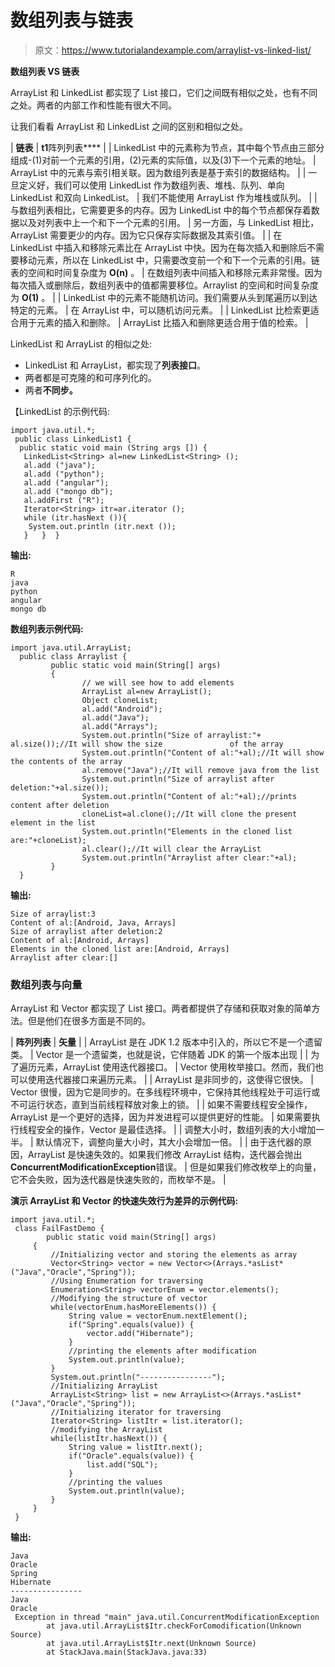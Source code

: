 # 数组列表与链表

> 原文：<https://www.tutorialandexample.com/arraylist-vs-linked-list/>

**数组列表 VS 链表**

ArrayList 和 LinkedList 都实现了 List 接口，它们之间既有相似之处，也有不同之处。两者的内部工作和性能有很大不同。

让我们看看 ArrayList 和 LinkedList 之间的区别和相似之处。

| **链表** | **t1**阵列列表**** |
| LinkedList 中的元素称为节点，其中每个节点由三部分组成-(1)对前一个元素的引用，(2)元素的实际值，以及(3)下一个元素的地址。 | ArrayList 中的元素与索引相关联。因为数组列表是基于索引的数据结构。 |
| 一旦定义好，我们可以使用 LinkedList 作为数组列表、堆栈、队列、单向 LinkedList 和双向 LinkedList。 | 我们不能使用 ArrayList 作为堆栈或队列。 |
| 与数组列表相比，它需要更多的内存。因为 LinkedList 中的每个节点都保存着数据以及对列表中上一个和下一个元素的引用。 | 另一方面，与 LinkedList 相比，ArrayList 需要更少的内存。因为它只保存实际数据及其索引值。 |
| 在 LinkedList 中插入和移除元素比在 ArrayList 中快。因为在每次插入和删除后不需要移动元素，所以在 LinkedList 中，只需要改变前一个和下一个元素的引用。链表的空间和时间复杂度为 **O(n)** 。 | 在数组列表中间插入和移除元素非常慢。因为每次插入或删除后，数组列表中的值都需要移位。Arraylist 的空间和时间复杂度为 **O(1)** 。 |
| LinkedList 中的元素不能随机访问。我们需要从头到尾遍历以到达特定的元素。 | 在 ArrayList 中，可以随机访问元素。 |
| LinkedList 比检索更适合用于元素的插入和删除。 | ArrayList 比插入和删除更适合用于值的检索。 |

LinkedList 和 ArrayList 的相似之处:

*   LinkedList 和 ArrayList，都实现了**列表接口**。
*   两者都是可克隆的和可序列化的。
*   两者**不同步。**

【LinkedList 的示例代码:

```
import java.util.*; 
 public class LinkedList1 { 
  public static void main (String args []) { 
   LinkedList<String> al=new LinkedList<String> (); 
   al.add ("java"); 
   al.add ("python"); 
   al.add ("angular");  
   al.add ("mongo db"); 
   al.addFirst ("R");
   Iterator<String> itr=ar.iterator (); 
   while (itr.hasNext ()){ 
    System.out.println (itr.next ()); 
   }   }  } 
```

**输出:**

```
R
java
python
angular
mongo db 
```

**数组列表示例代码:**

```
import java.util.ArrayList;
  public class Arraylist {
         public static void main(String[] args) 
         {
                // we will see how to add elements 
                ArrayList al=new ArrayList();
                Object cloneList;
                al.add("Android");
                al.add("Java"); 
                al.add("Arrays"); 
                System.out.println("Size of arraylist:"+ al.size());//It will show the size               of the array
                System.out.println("Content of al:"+al);//It will show the contents of the array
                al.remove("Java");//It will remove java from the list
                System.out.println("Size of arraylist after deletion:"+al.size()); 
                System.out.println("Content of al:"+al);//prints content after deletion
                cloneList=al.clone();//It will clone the present element in the list
                System.out.println("Elements in the cloned list are:"+cloneList); 
                al.clear();//It will clear the ArrayList
                System.out.println("Arraylist after clear:"+al); 
         }
  }  
```

**输出:**

```
Size of arraylist:3
Content of al:[Android, Java, Arrays]
Size of arraylist after deletion:2
Content of al:[Android, Arrays]
Elements in the cloned list are:[Android, Arrays]
Arraylist after clear:[]  
```

### 数组列表与向量

ArrayList 和 Vector 都实现了 List 接口。两者都提供了存储和获取对象的简单方法。但是他们在很多方面是不同的。

| **阵列列表** | **矢量** |
| ArrayList 是在 JDK 1.2 版本中引入的，所以它不是一个遗留类。 | Vector 是一个遗留类，也就是说，它伴随着 JDK 的第一个版本出现 |
| 为了遍历元素，ArrayList 使用迭代器接口。 | Vector 使用枚举接口。然而，我们也可以使用迭代器接口来遍历元素。 |
| ArrayList 是非同步的，这使得它很快。 | Vector 很慢，因为它是同步的。在多线程环境中，它保持其他线程处于可运行或不可运行状态，直到当前线程释放对象上的锁。 |
| 如果不需要线程安全操作，ArrayList 是一个更好的选择，因为并发进程可以提供更好的性能。 | 如果需要执行线程安全的操作，Vector 是最佳选择。 |
| 调整大小时，数组列表的大小增加一半。 | 默认情况下，调整向量大小时，其大小会增加一倍。 |
| 由于迭代器的原因，ArrayList 是快速失效的。如果我们修改 ArrayList 结构，迭代器会抛出**ConcurrentModificationException**错误。 | 但是如果我们修改枚举上的向量，它不会失败，因为迭代器是快速失败的，而枚举不是。 |

**演示 ArrayList 和 Vector 的快速失效行为差异的示例代码:**

```
import java.util.*;
 class FailFastDemo {
        public static void main(String[] args)
     {
         //Initializing vector and storing the elements as array
         Vector<String> vector = new Vector<>(Arrays.*asList*("Java","Oracle","Spring"));
         //Using Enumeration for traversing
         Enumeration<String> vectorEnum = vector.elements(); 
         //Modifying the structure of vector
         while(vectorEnum.hasMoreElements()) {
             String value = vectorEnum.nextElement();
             if("Spring".equals(value)) {
                 vector.add("Hibernate");
             }
             //printing the elements after modification 
             System.out.println(value);
         }
         System.out.println("----------------");
         //Initializing ArrayList
         ArrayList<String> list = new ArrayList<>(Arrays.*asList*("Java","Oracle","Spring"));
         //Initializing iterator for traversing 
         Iterator<String> listItr = list.iterator();
         //modifying the ArrayList
         while(listItr.hasNext()) {
             String value = listItr.next();
             if("Oracle".equals(value)) {
                 list.add("SQL"); 
             }
             //printing the values
             System.out.println(value);
         }
     }
 } 
```

**输出:**

```
Java
Oracle
Spring
Hibernate
----------------
Java
Oracle 
 Exception in thread "main" java.util.ConcurrentModificationException
        at java.util.ArrayList$Itr.checkForComodification(Unknown Source)
        at java.util.ArrayList$Itr.next(Unknown Source)
        at StackJava.main(StackJava.java:33) 
```